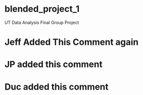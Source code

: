 # blended_project_1
UT Data Analysis Final Group Project


# Jeff Added This Comment again

# JP added this comment

# Duc added this comment